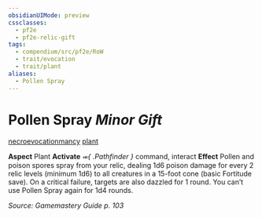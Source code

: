 ```yaml
---
obsidianUIMode: preview
cssclasses:
  - pf2e
  - pf2e-relic-gift
tags:
  - compendium/src/pf2e/RoW
  - trait/evocation
  - trait/plant
aliases:
  - Pollen Spray
---
```

# Pollen Spray *Minor Gift*  
[necroevocationmancy](rules/traits/evocation.md "Evocation Item Trait")  [plant](rules/traits/plant.md "Plant Item Trait")  

**Aspect** Plant
**Activate** *⬺{ .Pathfinder }* command, interact
**Effect** Pollen and poison spores spray from your relic, dealing 1d6 poison damage for every 2 relic levels (minimum 1d6) to all creatures in a 15-foot cone (basic Fortitude save). On a critical failure, targets are also dazzled for 1 round. You can’t use Pollen Spray again for 1d4 rounds.

*Source: Gamemastery Guide p. 103*  